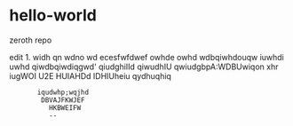 # hello-world
zeroth repo

edit 1.
  widh
    qn
      wdno  wd
      ecesfwfdwef
        owhde owhd
        wdbqiwhdouqw
          iuwhdi  uwhd
          qiwdbqiwdiqgwd'
          qiudghiIId
          qiwudhIU
          qwiudgbpA:WDBUwiqon xhr
          iugWOI  U2E 
           HUIAHDd
           IDHIUheiu
           qydhuqhiq
           
           iqudwhp;wqjhd
            DBVAJFKWJEF
              HKBWEIFW
              --
